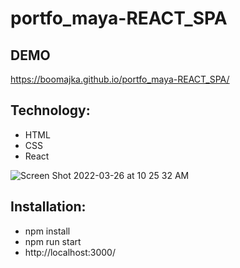 # portfo_maya-REACT_SPA

## DEMO
https://boomajka.github.io/portfo_maya-REACT_SPA/

## Technology:
- HTML
- CSS
- React

![Screen Shot 2022-03-26 at 10 25 32 AM](https://user-images.githubusercontent.com/80685266/160246624-d03e5169-fb3a-4e07-9be4-f24fcf10e4ae.png)


## Installation:
- npm install
- npm run start
- http://localhost:3000/

